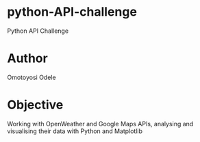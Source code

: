# python-API-challenge
Python API Challenge
# Author
Omotoyosi Odele
# Objective
Working with OpenWeather and Google Maps APIs, analysing and visualising their data with Python and Matplotlib
